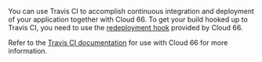 
You can use Travis CI to accomplish continuous integration and deployment of your application together with Cloud 66. To get your build hooked up to Travis CI, you need to use the [redeployment hook](/{{page.collection}}/how-to-guides/deployment/redeployment-hook.html) provided by Cloud 66.

Refer to the [Travis CI documentation](http://docs.travis-ci.com/user/deployment/cloud66/) for use with Cloud 66 for more information.
